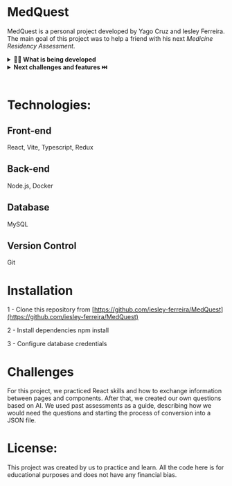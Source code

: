 # MedQuest

MedQuest is a personal project developed by Yago Cruz and Iesley Ferreira.
The main goal of this project was to help a friend with his next _Medicine_ _Residency_ _Assessment_.

<details>
  <summary><strong>👨‍💻 What is being developed</strong></summary><br />

In this project we created an app which has questions and answears for _Medicine_ _Residency_ _Assessment_

- Log with your username;
- Select the year of assessment do you wanna start practicing;
- Choose how many questions per section you want to do it;
- Check your score in the end of questions;

</details>

<details>
  <summary><strong>Next challenges and features ⏭️</strong></summary><br />

In this project we created an app which has questions and answears for _Medicine_ _Residency_ _Assessment_

- More assessments questions;
- Ranking to compare you and your friends;
- Selection your worst score for practice more;
</details>
<br />

# Technologies:

## Front-end

React, Vite, Typescript, Redux

## Back-end

Node.js, Docker

## Database

MySQL

## Version Control

Git

# Installation

1 - Clone this repository from [https://github.com/iesley-ferreira/MedQuest](https://github.com/iesley-ferreira/MedQuest)

2 - Install dependencies npm install

3 - Configure database credentials

# Challenges

For this project, we practiced React skills and how to exchange information between pages and components. After that, we created our own questions based on AI. We used past assessments as a guide, describing how we would need the questions and starting the process of conversion into a JSON file.

# License:

This project was created by us to practice and learn. All the code here is for educational purposes and does not have any financial bias.

